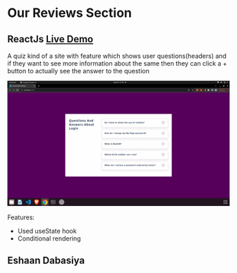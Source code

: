 # Our Reviews Section 

## ReactJs  [Live Demo](https://funny-creponne-beb038.netlify.app/)


A quiz kind of a site with feature which shows user questions(headers) and if they want to see more information about the same then they can click a + button to actually see the answer to the question

![Alt Text](https://github.com/im3dabasia/accordion/blob/master/images/accordionDemoSetup.gif)


Features:
* Used useState hook
* Conditional rendering


## Eshaan Dabasiya
